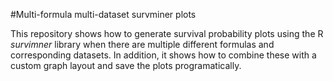#Multi-formula multi-dataset survminer plots

This repository shows how to generate survival probability plots using the R <i>survimner</i> library when there are multiple different formulas and corresponding datasets. In addition, it shows how to combine these with a custom graph layout and save the plots programatically.
